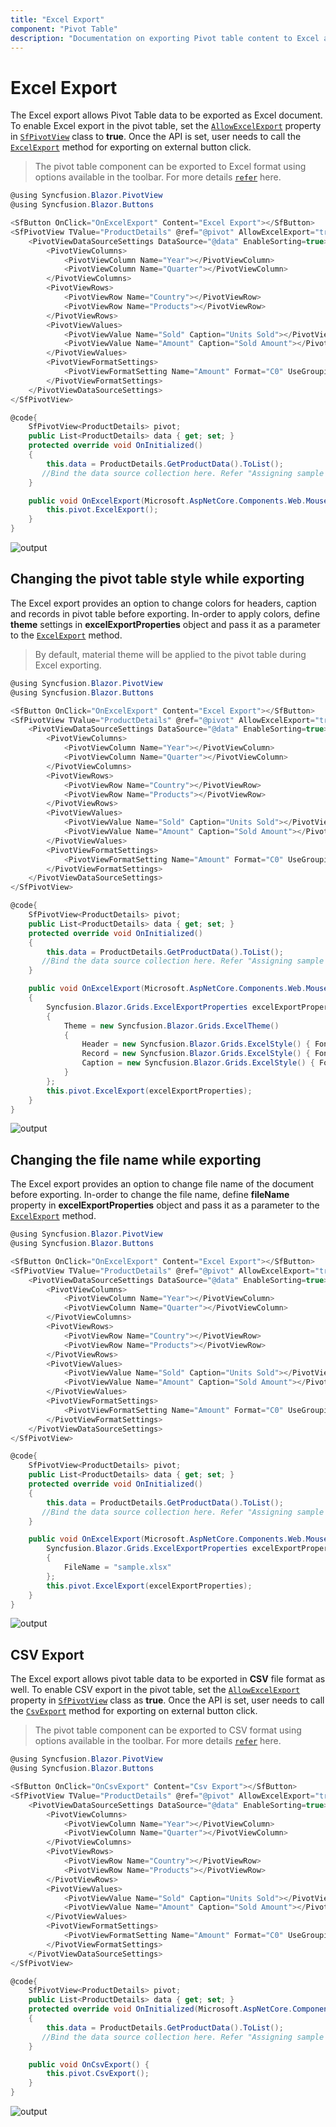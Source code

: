 ```yaml
---
title: "Excel Export"
component: "Pivot Table"
description: "Documentation on exporting Pivot table content to Excel and customizing the exported document with multi-export, headers and footers, and file name changes in the Blazor Pivot Table Component."
---
```


# Excel Export

The Excel export allows Pivot Table data to be exported as Excel document. To enable Excel export in the pivot table, set the [`AllowExcelExport`](https://help.syncfusion.com/cr/blazor/Syncfusion.Blazor.PivotView.SfPivotView-1.html#Syncfusion_Blazor_PivotView_SfPivotView_1_AllowExcelExport) property in [`SfPivotView`](https://help.syncfusion.com/cr/blazor/Syncfusion.Blazor.PivotView.SfPivotView-1.html) class to **true**. Once the API is set, user needs to call the [`ExcelExport`](https://help.syncfusion.com/cr/blazor/Syncfusion.Blazor.PivotView.SfPivotView-1.html#Syncfusion_Blazor_PivotView_SfPivotView_1_ExcelExport_System_Object_System_Nullable_System_Boolean__System_Object_System_Nullable_System_Boolean__) method for exporting on external button click.

> The pivot table component can be exported to Excel format using options available in the toolbar. For more details [`refer`](./tool-bar) here.

```csharp
@using Syncfusion.Blazor.PivotView
@using Syncfusion.Blazor.Buttons

<SfButton OnClick="OnExcelExport" Content="Excel Export"></SfButton>
<SfPivotView TValue="ProductDetails" @ref="@pivot" AllowExcelExport="true" >
    <PivotViewDataSourceSettings DataSource="@data" EnableSorting=true>
        <PivotViewColumns>
            <PivotViewColumn Name="Year"></PivotViewColumn>
            <PivotViewColumn Name="Quarter"></PivotViewColumn>
        </PivotViewColumns>
        <PivotViewRows>
            <PivotViewRow Name="Country"></PivotViewRow>
            <PivotViewRow Name="Products"></PivotViewRow>
        </PivotViewRows>
        <PivotViewValues>
            <PivotViewValue Name="Sold" Caption="Units Sold"></PivotViewValue>
            <PivotViewValue Name="Amount" Caption="Sold Amount"></PivotViewValue>
        </PivotViewValues>
        <PivotViewFormatSettings>
            <PivotViewFormatSetting Name="Amount" Format="C0" UseGrouping=true></PivotViewFormatSetting>
        </PivotViewFormatSettings>
    </PivotViewDataSourceSettings>
</SfPivotView>

@code{
    SfPivotView<ProductDetails> pivot;
    public List<ProductDetails> data { get; set; }
    protected override void OnInitialized()
    {
        this.data = ProductDetails.GetProductData().ToList();
       //Bind the data source collection here. Refer "Assigning sample data to the pivot table" section in getting started for more details.
    }

    public void OnExcelExport(Microsoft.AspNetCore.Components.Web.MouseEventArgs args){
        this.pivot.ExcelExport();
    }
}
```

![output](images/excel-export.png)

## Changing the pivot table style while exporting

The Excel export provides an option to change colors for headers, caption and records in pivot table before exporting. In-order to apply colors, define **theme** settings in **excelExportProperties** object and pass it as a parameter to the [`ExcelExport`](https://help.syncfusion.com/cr/blazor/Syncfusion.Blazor.PivotView.SfPivotView-1.html#Syncfusion_Blazor_PivotView_SfPivotView_1_ExcelExport_System_Object_System_Nullable_System_Boolean__System_Object_System_Nullable_System_Boolean__) method.

> By default, material theme will be applied to the pivot table during Excel exporting.

```csharp
@using Syncfusion.Blazor.PivotView
@using Syncfusion.Blazor.Buttons

<SfButton OnClick="OnExcelExport" Content="Excel Export"></SfButton>
<SfPivotView TValue="ProductDetails" @ref="@pivot" AllowExcelExport="true" >
    <PivotViewDataSourceSettings DataSource="@data" EnableSorting=true>
        <PivotViewColumns>
            <PivotViewColumn Name="Year"></PivotViewColumn>
            <PivotViewColumn Name="Quarter"></PivotViewColumn>
        </PivotViewColumns>
        <PivotViewRows>
            <PivotViewRow Name="Country"></PivotViewRow>
            <PivotViewRow Name="Products"></PivotViewRow>
        </PivotViewRows>
        <PivotViewValues>
            <PivotViewValue Name="Sold" Caption="Units Sold"></PivotViewValue>
            <PivotViewValue Name="Amount" Caption="Sold Amount"></PivotViewValue>
        </PivotViewValues>
        <PivotViewFormatSettings>
            <PivotViewFormatSetting Name="Amount" Format="C0" UseGrouping=true></PivotViewFormatSetting>
        </PivotViewFormatSettings>
    </PivotViewDataSourceSettings>
</SfPivotView>

@code{
    SfPivotView<ProductDetails> pivot;
    public List<ProductDetails> data { get; set; }
    protected override void OnInitialized()
    {
        this.data = ProductDetails.GetProductData().ToList();
       //Bind the data source collection here. Refer "Assigning sample data to the pivot table" section in getting started for more details.
    }

    public void OnExcelExport(Microsoft.AspNetCore.Components.Web.MouseEventArgs args)
    {
        Syncfusion.Blazor.Grids.ExcelExportProperties excelExportProperties = new Syncfusion.Blazor.Grids.ExcelExportProperties()
        {
            Theme = new Syncfusion.Blazor.Grids.ExcelTheme()
            {
                Header = new Syncfusion.Blazor.Grids.ExcelStyle() { FontName = "Segoe UI", FontColor = "#0fb5fc", FontSize = 15, Bold = true },
                Record = new Syncfusion.Blazor.Grids.ExcelStyle() { FontName = "Segoe UI", FontColor = "#000000" },
                Caption = new Syncfusion.Blazor.Grids.ExcelStyle() { FontName = "Segoe UI", FontColor = "#000000" }
            }
        };
        this.pivot.ExcelExport(excelExportProperties);
    }
}

```

![output](images/excel-formatting.png)

## Changing the file name while exporting

The Excel export provides an option to change file name of the document before exporting. In-order to change the file name, define **fileName** property in **excelExportProperties** object and pass it as a parameter to the [`ExcelExport`](https://help.syncfusion.com/cr/blazor/Syncfusion.Blazor.PivotView.SfPivotView-1.html#Syncfusion_Blazor_PivotView_SfPivotView_1_ExcelExport_System_Object_System_Nullable_System_Boolean__System_Object_System_Nullable_System_Boolean__) method.

```csharp
@using Syncfusion.Blazor.PivotView
@using Syncfusion.Blazor.Buttons

<SfButton OnClick="OnExcelExport" Content="Excel Export"></SfButton>
<SfPivotView TValue="ProductDetails" @ref="@pivot" AllowExcelExport="true" >
    <PivotViewDataSourceSettings DataSource="@data" EnableSorting=true>
        <PivotViewColumns>
            <PivotViewColumn Name="Year"></PivotViewColumn>
            <PivotViewColumn Name="Quarter"></PivotViewColumn>
        </PivotViewColumns>
        <PivotViewRows>
            <PivotViewRow Name="Country"></PivotViewRow>
            <PivotViewRow Name="Products"></PivotViewRow>
        </PivotViewRows>
        <PivotViewValues>
            <PivotViewValue Name="Sold" Caption="Units Sold"></PivotViewValue>
            <PivotViewValue Name="Amount" Caption="Sold Amount"></PivotViewValue>
        </PivotViewValues>
        <PivotViewFormatSettings>
            <PivotViewFormatSetting Name="Amount" Format="C0" UseGrouping=true></PivotViewFormatSetting>
        </PivotViewFormatSettings>
    </PivotViewDataSourceSettings>
</SfPivotView>

@code{
    SfPivotView<ProductDetails> pivot;
    public List<ProductDetails> data { get; set; }
    protected override void OnInitialized()
    {
        this.data = ProductDetails.GetProductData().ToList();
       //Bind the data source collection here. Refer "Assigning sample data to the pivot table" section in getting started for more details.
    }

    public void OnExcelExport(Microsoft.AspNetCore.Components.Web.MouseEventArgs args) {
        Syncfusion.Blazor.Grids.ExcelExportProperties excelExportProperties = new Syncfusion.Blazor.Grids.ExcelExportProperties()
        {
            FileName = "sample.xlsx"
        };
        this.pivot.ExcelExport(excelExportProperties);
    }
}

```

![output](images/excel-name.png)

## CSV Export

The Excel export allows pivot table data to be exported in **CSV** file format as well. To enable CSV export in the pivot table, set the [`AllowExcelExport`](https://help.syncfusion.com/cr/blazor/Syncfusion.Blazor.PivotView.SfPivotView-1.html#Syncfusion_Blazor_PivotView_SfPivotView_1_AllowExcelExport) property in [`SfPivotView`](https://help.syncfusion.com/cr/blazor/Syncfusion.Blazor.PivotView.SfPivotView-1.html) class as **true**. Once the API is set, user needs to call the [`CsvExport`](https://help.syncfusion.com/cr/blazor/Syncfusion.Blazor.PivotView.SfPivotView-1.html#Syncfusion_Blazor_PivotView_SfPivotView_1_CsvExport_System_Object_System_Nullable_System_Boolean__System_Object_System_Nullable_System_Boolean__) method for exporting on external button click.

> The pivot table component can be exported to CSV format using options available in the toolbar. For more details [`refer`](./tool-bar) here.

```csharp
@using Syncfusion.Blazor.PivotView
@using Syncfusion.Blazor.Buttons

<SfButton OnClick="OnCsvExport" Content="Csv Export"></SfButton>
<SfPivotView TValue="ProductDetails" @ref="@pivot" AllowExcelExport="true" >
    <PivotViewDataSourceSettings DataSource="@data" EnableSorting=true>
        <PivotViewColumns>
            <PivotViewColumn Name="Year"></PivotViewColumn>
            <PivotViewColumn Name="Quarter"></PivotViewColumn>
        </PivotViewColumns>
        <PivotViewRows>
            <PivotViewRow Name="Country"></PivotViewRow>
            <PivotViewRow Name="Products"></PivotViewRow>
        </PivotViewRows>
        <PivotViewValues>
            <PivotViewValue Name="Sold" Caption="Units Sold"></PivotViewValue>
            <PivotViewValue Name="Amount" Caption="Sold Amount"></PivotViewValue>
        </PivotViewValues>
        <PivotViewFormatSettings>
            <PivotViewFormatSetting Name="Amount" Format="C0" UseGrouping=true></PivotViewFormatSetting>
        </PivotViewFormatSettings>
    </PivotViewDataSourceSettings>
</SfPivotView>

@code{
    SfPivotView<ProductDetails> pivot;
    public List<ProductDetails> data { get; set; }
    protected override void OnInitialized(Microsoft.AspNetCore.Components.Web.MouseEventArgs args)
    {
        this.data = ProductDetails.GetProductData().ToList();
       //Bind the data source collection here. Refer "Assigning sample data to the pivot table" section in getting started for more details.
    }

    public void OnCsvExport() {
        this.pivot.CsvExport();
    }
}

```

![output](images/csv-export.png)